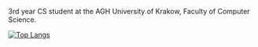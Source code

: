 3rd year CS student at the AGH University of Krakow, Faculty of Computer Science.

[![Top Langs](https://github-readme-stats.vercel.app/api/top-langs/?username=krzysztof-kopel&layout=compact&hide=jupyter%20notebook)](https://github.com/anuraghazra/github-readme-stats)
